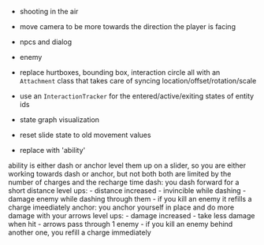 - shooting in the air

- move camera to be more towards the direction the player is facing

- npcs and dialog

- enemy

- replace hurtboxes, bounding box, interaction circle all with an `Attachment` class that takes care of syncing location/offset/rotation/scale

- use an `InteractionTracker` for the entered/active/exiting states of entity ids

- state graph visualization

- reset slide state to old movement values
- replace with 'ability'

ability is either dash or anchor
level them up on a slider, so you are either working towards dash or anchor, but not both
both are limited by the number of charges and the recharge time
dash:
  you dash forward for a short distance
  level ups:
    - distance increased
    - invincible while dashing
    - damage enemy while dashing through them
    - if you kill an enemy it refills a charge imeediately
anchor:
  you anchor yourself in place and do more damage with your arrows
  level ups:
    - damage increased
    - take less damage when hit
    - arrows pass through 1 enemy
    - if you kill an enemy behind another one, you refill a charge immediately
